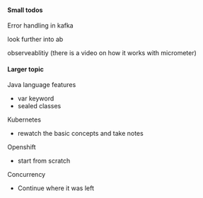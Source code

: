 #### Small todos

Error handling in kafka

look further into ab

observeablitiy (there is a video on how it works with micrometer)

#### Larger topic

Java language features
- var keyword
- sealed classes

Kubernetes
- rewatch the basic concepts and take notes

Openshift
- start from scratch

Concurrency
- Continue where it was left